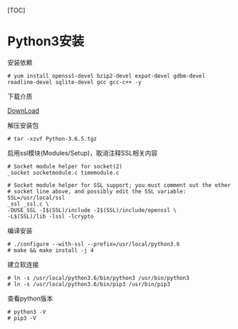 [TOC]

# Python3安装

安装依赖

```
# yum install openssl-devel bzip2-devel expat-devel gdbm-devel readline-devel sqlite-devel gcc gcc-c++ -y
```

下载介质

[DownLoad](https://www.python.org/ftp/python/3.6.5/Python-3.6.5.tgz)

解压安装包

```
# tar -xzvf Python-3.6.5.tgz
```

启用ssl模块(Modules/Setup)，取消注释SSL相关内容

```
# Socket module helper for socket(2)
_socket socketmodule.c timemodule.c

# Socket module helper for SSL support; you must comment out the other
# socket line above, and possibly edit the SSL variable:
SSL=/usr/local/ssl
_ssl _ssl.c \
-DUSE_SSL -I$(SSL)/include -I$(SSL)/include/openssl \
-L$(SSL)/lib -lssl -lcrypto
```

编译安装

```
# ./configure --with-ssl --prefix=/usr/local/python3.6
# make && make install -j 4
```

建立软连接

```
# ln -s /usr/local/python3.6/bin/python3 /usr/bin/python3
# ln -s /usr/local/python3.6/bin/pip3 /usr/bin/pip3
```

查看python版本

```
# python3 -V
# pip3 -V
```

